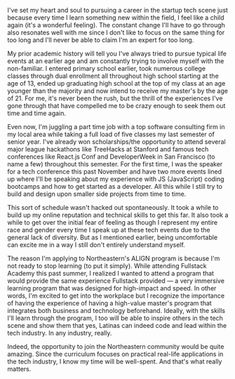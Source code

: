 I've set my heart and soul to pursuing a career in the startup tech scene just because every time I learn something new within the field, I feel like a child again (it's a wonderful feeling). The constant change I'll have to go through also resonates well with me since I don't like to focus on the same thing for too long and I'll never be able to claim I'm an expert for too long.

My prior academic history will tell you I've always tried to pursue typical life events at an earlier age and am constantly trying to involve myself with the non-familiar. I entered primary school earlier, took numerous college classes through dual enrollment all throughout high school starting at the age of 13, ended up graduating high school at the top of my class at an age younger than the majority and now intend to receive my master's by the age of 21. For me, it's never been the rush, but the thrill of the experiences I've gone through that have compelled me to be crazy enough to seek them out time and time again.

Even now, I'm juggling a part time job with a top software consulting firm in my local area while taking a full load of five classes my last semester of senior year. I've already won scholarships/the opportunity to attend several major league hackathons like TreeHacks at Stanford and famous tech conferences like React.js Conf and DeveloperWeek in San Francisco (to name a few) throughout this semester. For the first time, I was the speaker for a tech conference this past November and have two more events lined up where I'll be speaking about my experience with JS (JavaScript) coding bootcamps and how to get started as a developer. All this while I still try to build and design upon smaller side projects from time to time.

This sort of schedule wasn't hacked out spontaneously. It took a while to build up my online reputation and technical skills to get this far. It also took a while to get over the initial fear of feeling as though I represent my entire race and gender every time I speak up at these tech events due to the general lack of diversity. But as I mentioned earlier, being uncomfortable can excite me in a way I still don't entirely understand myself.

The reason I'm applying to Northeastern's ALIGN program is because I'm not ready to stop learning (to put it simply). While attending Fullstack Academy this past summer, I realized I wanted to attend a program that would provide the same experience Fullstack provided — a very immersive learning program that was designed for high-impact and speed. In other words, I'm excited to get into the workplace but I recognize the importance of having the experience of having a high-value master's program that integrates both business and technology beforehand. Ideally, with the skills I'll learn through the program, I too will be able to inspire others in the tech scene and show them that yes, Latinas can indeed code and lead within the tech industry. In any industry, really.

Indeed, the opportunity to join the Northeastern community would be quite amazing. Since the curriculum focuses on practical real-life applications in the tech industry, I know my time will be well-spent. And that's what really matters.
